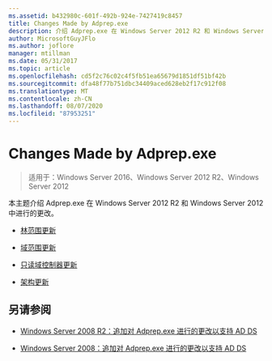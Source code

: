 ```yaml
---
ms.assetid: b432980c-601f-492b-924e-7427419c8457
title: Changes Made by Adprep.exe
description: 介绍 Adprep.exe 在 Windows Server 2012 R2 和 Windows Server 2012 中进行的更改
author: MicrosoftGuyJFlo
ms.author: joflore
manager: mtillman
ms.date: 05/31/2017
ms.topic: article
ms.openlocfilehash: cd5f2c76c02c4f5fb51ea65679d1851df51bf42b
ms.sourcegitcommit: dfa48f77b751dbc34409aced628eb2f17c912f08
ms.translationtype: MT
ms.contentlocale: zh-CN
ms.lasthandoff: 08/07/2020
ms.locfileid: "87953251"
---
```

# <a name="changes-made-by-adprepexe"></a>Changes Made by Adprep.exe

> 适用于：Windows Server 2016、Windows Server 2012 R2、Windows Server 2012

本主题介绍 Adprep.exe 在 Windows Server 2012 R2 和 Windows Server 2012 中进行的更改。

- [林范围更新](../../../ad-ds/deploy/RODC/Forest-Wide-Updates.md)

- [域范围更新](../../../ad-ds/deploy/Domain-Wide-Updates.md)

- [只读域控制器更新](../../../ad-ds/deploy/RODC/Read-Only-Domain-Controller-Updates.md)

- [架构更新](../../../ad-ds/deploy/Schema-Updates.md)

## <a name="see-also"></a>另请参阅

- [Windows Server 2008 R2：追加对 Adprep.exe 进行的更改以支持 AD DS](/previous-versions/windows/it-pro/windows-server-2008-R2-and-2008/dd378876(v=ws.10))

- [Windows Server 2008：追加对 Adprep.exe 进行的更改以支持 AD DS](/previous-versions/windows/it-pro/windows-server-2008-R2-and-2008/cc770703(v=ws.10))

